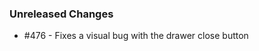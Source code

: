 ### Unreleased Changes

<!--
Example: - #123 - Adds new Button component prop `active`
Example: - #456 - Deprecates Tab prop `tabs`
-->

- #476 - Fixes a visual bug with the drawer close button
